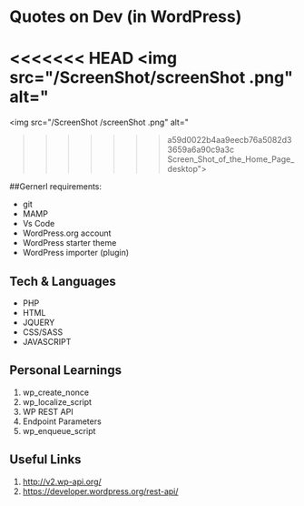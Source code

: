 # Quotes on Dev (in WordPress)
<<<<<<< HEAD
<img src="/ScreenShot/screenShot .png" alt="
=======
<img src="/ScreenShot /screenShot .png" alt="
>>>>>>> a59d0022b4aa9eecb76a5082d33659a6a90c9a3c
Screen_Shot_of_the_Home_Page_desktop">

##Gernerl requirements:

  * git
  * MAMP 
  * Vs Code 
  * WordPress.org account
  * WordPress starter theme 
  * WordPress importer (plugin)

## Tech & Languages

  * PHP
  * HTML
  * JQUERY
  * CSS/SASS
  * JAVASCRIPT

## Personal Learnings

1. wp_create_nonce
2. wp_localize_script
3. WP REST API 
 4. Endpoint Parameters
 5.  wp_enqueue_script



 ## Useful Links
 
 1. http://v2.wp-api.org/
2. https://developer.wordpress.org/rest-api/












